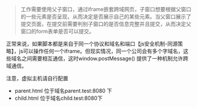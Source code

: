 > 工作需要使用父子窗口，通过iframe嵌套跨域网页，子窗口想要根据父窗口的一些元素是否呈现，从而决定是否展示自己的某些元素。当父窗口展示了提交页面，在提交前需要判别子窗口的是否信息完整并且提交，从而决定父窗口的form表单是否可以提交。

正常来说，如果脚本都是来自于同一个协议和域名和端口【js安全机制-同源策略】，js可以操作任何一个iframe。但现实情况，同一个公司会有多个字域名，这些域名之间需要相互通信，这时window.postMessage() 提供了一种机制允许跨域通信。

注意，虚拟主机请自行配置

* parent.html 位于域名parent.test:8080 下
* child.html  位于域名child.test:8080下


